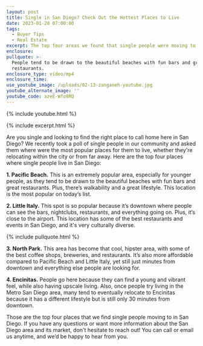 ```yaml
---
layout: post
title: Single in San Diego? Check Out the Hottest Places to Live
date: 2023-01-28 07:00:00
tags:
  - Buyer Tips
  - Real Estate
excerpt: The top four areas we found that single people were moving to in San Diego.
enclosure:
pullquote: >-
  People tend to be drawn to the beautiful beaches with fun bars and great
  restaurants.
enclosure_type: video/mp4
enclosure_time:
use_youtube_image: /uploads/02-13-zanganeh-youtube.jpg
youtube_alternate_image: ''
youtube_code: azeE-Wfo8RQ
---
```

{% include youtube.html %}

{% include excerpt.html %}

Are you single and looking to find the right place to call home here in San Diego? We recently took a poll of single people in our community and asked them where were the most popular places for them to live, whether they're relocating within the city or from far away. Here are the top four places where single people live in San Diego:&nbsp;

**1\. Pacific Beach.** This is an extremely popular area, especially for younger people, as they tend to be drawn to the beautiful beaches with fun bars and great restaurants. Plus, there’s walkability and a great lifestyle. This location is the most popular on today’s list.&nbsp;

**2\. Little Italy.** This spot is so popular because it’s downtown where people can see the bars, nightclubs, restaurants, and everything going on. Plus, it’s close to the airport. This location has some of the best restaurants and events in San Diego, and it's very culturally diverse.&nbsp;

{% include pullquote.html %}

**3\. North Park.** This area has become that cool, hipster area, with some of the best coffee shops, breweries, and restaurants. It’s also more affordable compared to Pacific Beach and Little Italy, yet still just minutes from downtown and everything else people are looking for.&nbsp;

**4\. Encinitas.** People go here because they can find a young and vibrant feel, while also having upscale living. Also, once people try living in the Metro San Diego area, many tend to eventually relocate to Encinitas because it has a different lifestyle but is still only 30 minutes from downtown.&nbsp;

Those are the top four places that we find single people moving to in San Diego. If you have any questions or want more information about the San Diego area and its market, don't hesitate to reach out! You can call or email us anytime, and we’d be happy to hear from you.&nbsp;